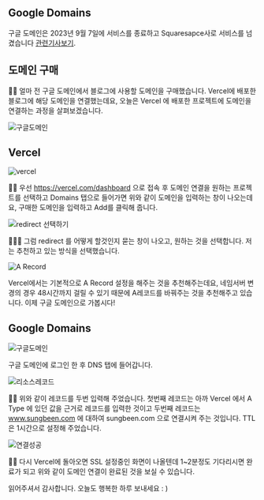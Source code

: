 ## Google Domains

구글 도메인은 2023년 9월 7일에 서비스를 종료하고 Squaresapce사로 서비스를 넘겼습니다 [관련기사보기](https://arstechnica.com/google/2023/09/google-domains-halts-registrations-as-it-waits-for-the-google-grim-reaper/#:~:text=Google%20Domains%20has%20registered%20its,the%20existing%20Google%20Domains%20functionality.).

## 도메인 구매

👶🏻 얼마 전 구글 도메인에서 블로그에 사용할 도메인을 구매했습니다. Vercel에 배포한 블로그에 해당 도메인을 연결했는데요, 오늘은 Vercel 에 배포한 프로젝트에 도메인을 연결하는 과정을 살펴보겠습니다.

![구글도메인](https://github.com/ssungbeenkim/clang-datastructure/assets/74309458/ea33c1c8-6246-4926-a49f-14f66500e519)

## Vercel

![vercel](https://github.com/ssungbeenkim/clang-datastructure/assets/74309458/98ae8e15-2aa6-4e39-a2c8-814fd0db8464)

👨🏻 우선 https://vercel.com/dashboard 으로 접속 후 도메인 연결을 원하는 프로젝트를 선택하고 Domains 탭으로 들어가면 위와 같이 도메인을 입력하는 창이 나오는데요, 구매한 도메인을 입력하고 Add를 클릭해 줍니다.

![redirect 선택하기](https://github.com/ssungbeenkim/clang-datastructure/assets/74309458/8f6c46c7-674c-4772-bc29-a64b10cef8af)

👨🏻‍🦳 그럼 redirect 를 어떻게 할것인지 묻는 창이 나오고, 원하는 것을 선택합니다. 저는 추천하고 있는 방식을 선택했습니다.

![A Record](https://github.com/ssungbeenkim/clang-datastructure/assets/74309458/41a19e7d-0847-4d66-9f60-2fbcd8aa8010)

Vercel에서는 기본적으로 A Record 설정을 해주는 것을 추천해주는데요, 네임서버 변경의 경우 48시간까지 걸릴 수 있기 때문에 A레코드를 바꿔주는 것을 추천해주고 있습니다. 이제 구글 도메인으로 가봅시다!

## Google Domains

![구글도메인](https://github.com/ssungbeenkim/clang-datastructure/assets/74309458/4a5665b3-fdfb-42a3-8a17-dcbb75dfe44b)

구글 도메인에 로그인 한 후 DNS 탭에 들어갑니다.

![리소스레코드](https://github.com/ssungbeenkim/clang-datastructure/assets/74309458/a8d31838-c6ef-49cf-8b9d-f220a500d92c)

👴🏻 위와 같이 레코드를 두번 입력해 주었습니다. 첫번째 레코드는 아까 Vercel 에서 A Type 에 있던 값을 근거로 레코드를 입력한 것이고 두번째 레코드는 www.sungbeen.com 에 대하여 sungbeen.com 으로 연결시켜 주는 것입니다. TTL은 1시간으로 설정해 주었습니다.

![연결성공](https://github.com/ssungbeenkim/clang-datastructure/assets/74309458/8d71f160-1f72-46f1-b6f8-d7a9db1ac701)

👍🏻 다시 Vercel에 돌아오면 SSL 설정중인 화면이 나올텐데 1~2분정도 기다리시면 완료가 되고 위와 같이 도메인 연결이 완료된 것을 보실 수 있습니다.

읽어주셔서 감사합니다. 오늘도 행복한 하루 보내세요 : )
